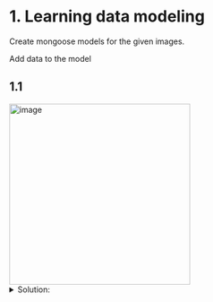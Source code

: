 # 1. Learning data modeling

Create mongoose models for the given images.

Add data to the model

## 1.1

<img width="323" alt="image" src="https://github.com/user-attachments/assets/a61fe8fd-1e45-40e0-bfe3-7f37b87cb87c" />
<details>

  <summary>Solution:</summary>

  This is the content that will be hidden until the user clicks on the "Click to see hidden details" summary.

</details>
